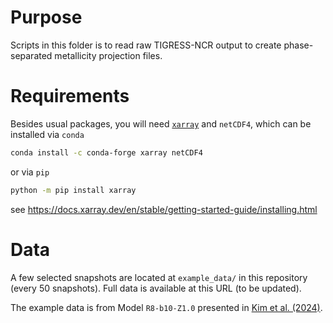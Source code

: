 # Purpose

Scripts in this folder is to read raw TIGRESS-NCR output to create phase-separated metallicity projection files.

# Requirements

Besides usual packages, you will need [`xarray`](https://docs.xarray.dev/en/stable/) and `netCDF4`, which can be installed via `conda`

```sh
conda install -c conda-forge xarray netCDF4
```

or via `pip`

```sh
python -m pip install xarray
```

see https://docs.xarray.dev/en/stable/getting-started-guide/installing.html

# Data
A few selected snapshots are located at `example_data/` in this repository (every 50 snapshots). Full data is available at this URL (to be updated).

The example data is from Model `R8-b10-Z1.0` presented in [Kim et al. (2024)](https://ui.adsabs.harvard.edu/abs/2024ApJ...972...67K).
